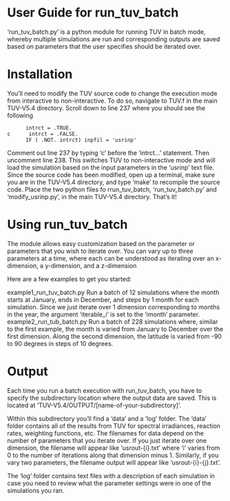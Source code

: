 # User Guide for run_tuv_batch

‘run_tuv_batch.py’ is a python module for running TUV in batch mode, whereby multiple simulations are run and corresponding outputs are saved based on parameters that the user specifies should be iterated over.

# Installation

You’ll need to modify the TUV source code to change the execution mode from interactive to non-interactive. To do so, navigate to TUV.f in the main TUV-V5.4 directory. Scroll down to line 237 where you should see the following 

```
      intrct = .TRUE.
c      intrct = .FALSE.
      IF ( .NOT. intrct) inpfil = 'usrinp'
```

Comment out line 237 by typing ‘c’ before the ‘intrct…’ statement. Then uncomment line 238. This switches TUV to non-interactive mode and will load the simulation based on the input parameters in the ‘usrinp’ text file.
Since the source code has been modified, open up a terminal, make sure you are in the TUV-V5.4 directory, and type ‘make’ to recompile the source code. 
Place the two python files fo rrun_tuv_batch, ‘run_tuv_batch.py’ and ‘modify_usrinp.py’, in the main TUV-V5.4 directory. That’s it!


# Using run_tuv_batch
 
The module allows easy customization based on the parameter or parameters that you wish to iterate over. You can vary up to three parameters at a time, where each can be understood as iterating over an x-dimension, a y-dimension, and a z-dimension

Here are a few examples to get you started:

example1_run_tuv_batch.py
Run a batch of 12 simulations where the month starts at January, ends in December, and steps by 1 month for each simulation.
Since we just iterate over 1 dimension corresponding to months in the year, the argument ‘iterable_i’ is set to the ‘imonth’ parameter. 
example2_run_tub_batch.py
Run a batch of 228 simulations where, similar to the first example, the month is varied from January to December over the first dimension. Along the second dimension, the latitude is varied from -90 to 90 degrees in steps of 10 degrees. 


# Output

Each time you run a batch execution with run_tuv_batch, you have to specify the subdirectory location where the output data are saved. This is located at ‘TUV-V5.4/OUTPUT/[name-of-your-subdirectory]’. 

Within this subdirectory you’ll find a ‘data’ and a ‘log’ folder. The ‘data’ folder contains all of the results from TUV for spectral irradiances, reaction rates, weighting functions, etc. The filenames for data depend on the number of parameters that you iterate over. If you just iterate over one dimension, the filename will appear like ‘usrout-{i}.txt’ where ‘i’ varies from 0 to the number of iterations along that dimension minus 1. Similarly, if you vary two parameters, the filename output will appear like ‘usrout-{i}-{j}.txt’.
 
The ‘log’ folder contains text files with a description of each simulation in case you need to review what the parameter settings were in one of the simulations you ran. 
